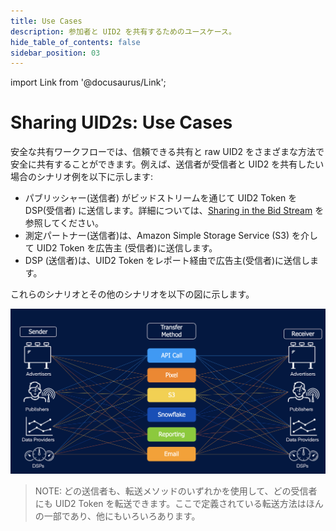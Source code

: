 ```yaml
---
title: Use Cases
description: 参加者と UID2 を共有するためのユースケース。
hide_table_of_contents: false
sidebar_position: 03
---
```


import Link from '@docusaurus/Link';

# Sharing UID2s: Use Cases

安全な共有ワークフローでは、信頼できる共有と raw UID2 をさまざまな方法で安全に共有することができます。例えば、送信者が受信者と UID2 を共有したい場合のシナリオ例を以下に示します:

- パブリッシャー(送信者) がビッドストリームを通じて UID2 Token を DSP(受信者) に送信します。詳細については、[Sharing in the Bid Stream](sharing-bid-stream.md) を参照してください。
- 測定パートナー(送信者)は、Amazon Simple Storage Service (S3) を介して UID2 Token を広告主 (受信者)に送信します。
- DSP (送信者)は、UID2 Token をレポート経由で広告主(受信者)に送信します。

これらのシナリオとその他のシナリオを以下の図に示します。

![Illustration of Sharing Use Cases](images/UID2_Sharing_Diagram_UseCases.png)

> NOTE: どの送信者も、転送メソッドのいずれかを使用して、どの受信者にも UID2 Token を転送できます。ここで定義されている転送方法はほんの一部であり、他にもいろいろあります。
